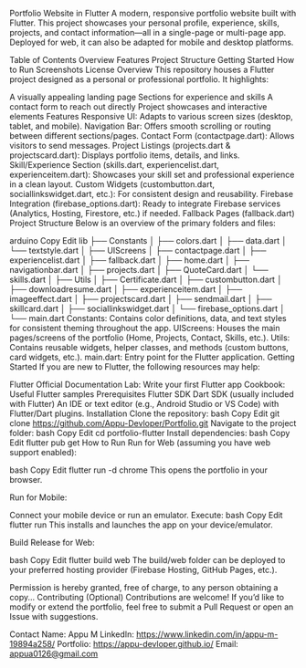 Portfolio Website in Flutter
A modern, responsive portfolio website built with Flutter. This project showcases your personal profile, experience, skills, projects, and contact information—all in a single-page or multi-page app. Deployed for web, it can also be adapted for mobile and desktop platforms.

Table of Contents
Overview
Features
Project Structure
Getting Started
How to Run
Screenshots
License
Overview
This repository houses a Flutter project designed as a personal or professional portfolio. It highlights:

A visually appealing landing page
Sections for experience and skills
A contact form to reach out directly
Project showcases and interactive elements
Features
Responsive UI: Adapts to various screen sizes (desktop, tablet, and mobile).
Navigation Bar: Offers smooth scrolling or routing between different sections/pages.
Contact Form (contactpage.dart): Allows visitors to send messages.
Project Listings (projects.dart & projectscard.dart): Displays portfolio items, details, and links.
Skill/Experience Section (skills.dart, experiencelist.dart, experienceitem.dart): Showcases your skill set and professional experience in a clean layout.
Custom Widgets (custombutton.dart, sociallinkswidget.dart, etc.): For consistent design and reusability.
Firebase Integration (firebase_options.dart): Ready to integrate Firebase services (Analytics, Hosting, Firestore, etc.) if needed.
Fallback Pages (fallback.dart)
Project Structure
Below is an overview of the primary folders and files:

arduino
Copy
Edit
lib
├── Constants
│   ├── colors.dart
│   ├── data.dart
│   └── textstyle.dart
│
├── UIScreens
│   ├── contactpage.dart
│   ├── experiencelist.dart
│   ├── fallback.dart
│   ├── home.dart
│   ├── navigationbar.dart
│   ├── projects.dart
│   ├── QuoteCard.dart
│   └── skills.dart
│
├── Utils
│   ├── Certificate.dart
│   ├── custombutton.dart
│   ├── downloadresume.dart
│   ├── experienceitem.dart
│   ├── imageeffect.dart
│   ├── projectscard.dart
│   ├── sendmail.dart
│   ├── skillcard.dart
│   ├── sociallinkswidget.dart
│   └── firebase_options.dart
│
└── main.dart
Constants: Contains color definitions, data, and text styles for consistent theming throughout the app.
UIScreens: Houses the main pages/screens of the portfolio (Home, Projects, Contact, Skills, etc.).
Utils: Contains reusable widgets, helper classes, and methods (custom buttons, card widgets, etc.).
main.dart: Entry point for the Flutter application.
Getting Started
If you are new to Flutter, the following resources may help:

Flutter Official Documentation
Lab: Write your first Flutter app
Cookbook: Useful Flutter samples
Prerequisites
Flutter SDK
Dart SDK (usually included with Flutter)
An IDE or text editor (e.g., Android Studio or VS Code) with Flutter/Dart plugins.
Installation
Clone the repository:
bash
Copy
Edit
git clone https://github.com/Appu-Devloper/Portfolio.git
Navigate to the project folder:
bash
Copy
Edit
cd portfolio-flutter
Install dependencies:
bash
Copy
Edit
flutter pub get
How to Run
Run for Web (assuming you have web support enabled):

bash
Copy
Edit
flutter run -d chrome
This opens the portfolio in your browser.

Run for Mobile:

Connect your mobile device or run an emulator.
Execute:
bash
Copy
Edit
flutter run
This installs and launches the app on your device/emulator.

Build Release for Web:

bash
Copy
Edit
flutter build web
The build/web folder can be deployed to your preferred hosting provider (Firebase Hosting, GitHub Pages, etc.).


Permission is hereby granted, free of charge, to any person obtaining a copy...
Contributing (Optional)
Contributions are welcome! If you’d like to modify or extend the portfolio, feel free to submit a Pull Request or open an Issue with suggestions.

Contact
Name: Appu M
LinkedIn: https://www.linkedin.com/in/appu-m-19894a258/
Portfolio: https://appu-devloper.github.io/
Email: appua0126@gmail.com